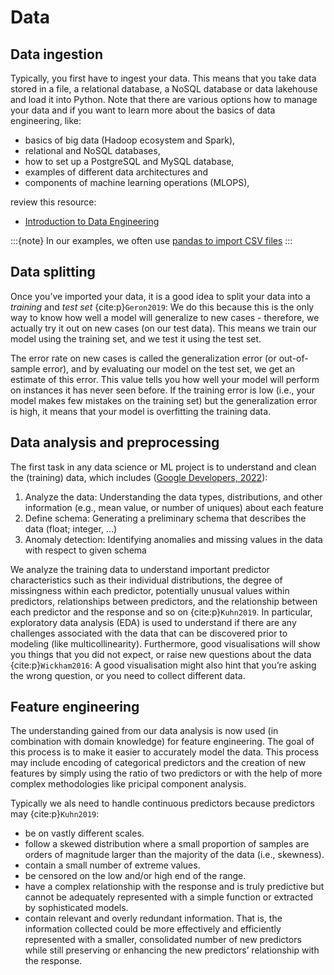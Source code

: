 # Data

## Data ingestion

Typically, you first have to ingest your data. This means that you take data stored in a file, a relational database, a NoSQL database or data lakehouse and load it into Python. Note that there are various options how to manage your data and if you want to learn more about the basics of data engineering, like:

- basics of big data (Hadoop ecosystem and Spark),
- relational and NoSQL databases,
- how to set up a PostgreSQL and MySQL database,
- examples of different data architectures and
- components of machine learning operations (MLOPS),

 review this resource: 

- [Introduction to Data Engineering](https://kirenz.github.io/data-engineering/docs/intro.html)

:::{note}
In our examples, we often use [pandas to import CSV files](https://kirenz.github.io/pandas/pandas-intro-short.html#read-and-write-data)
:::

## Data splitting

Once you’ve imported your data, it is a good idea to split your data into a *training* and *test set* {cite:p}`Geron2019`: We do this because this is the only way to know how well a model will generalize to new cases - therefore, we actually try it out on new cases (on our test data). This means we train our model using the training set, and we test it using the test set. 

The error rate on new cases is called the generalization error (or out-of-sample error), and by evaluating our model on the test set, we get an estimate of this error. This value tells you how well your model will perform on instances it has never seen before. If the training error is low (i.e., your model makes few mistakes on the training set) but the generalization error is high, it means that your model is overfitting the training data.

## Data analysis and preprocessing

The first task in any data science or ML project is to understand and clean the (training) data, which includes ([Google Developers, 2022](https://www.tensorflow.org/tfx/tutorials/tfx/penguin_tfdv)):

1. Analyze the data: Understanding the data types, distributions, and other information (e.g., mean value, or number of uniques) about each feature
1. Define schema: Generating a preliminary schema that describes the data (float; integer, ...)
1. Anomaly detection: Identifying anomalies and missing values in the data with respect to given schema

We analyze the training data to understand important predictor characteristics such as their individual distributions, the degree of missingness within each predictor, potentially unusual values within predictors, relationships between predictors, and the relationship between each predictor and the response and so on {cite:p}`Kuhn2019`. In particular, exploratory data analysis (EDA) is used to understand if there are any challenges associated with the data that can be discovered prior to modeling (like multicollinearity). Furthermore, good visualisations will show you things that you did not expect, or raise new questions about the data {cite:p}`Wickham2016`: A good visualisation might also hint that you’re asking the wrong question, or you need to collect different data. 


## Feature engineering

The understanding gained from our data analysis is now used (in combination with domain knowledge) for feature engineering. The goal of this process is to make it easier to accurately model the data. This process may include encoding of categorical predictors and the creation of new features by simply using the ratio of two predictors or with the help of more complex methodologies like pricipal component analysis.

Typically we als need to handle continuous predictors because predictors may {cite:p}`Kuhn2019`:

- be on vastly different scales.
- follow a skewed distribution where a small proportion of samples are orders of magnitude larger than the majority of the data (i.e., skewness).
- contain a small number of extreme values.
- be censored on the low and/or high end of the range.
- have a complex relationship with the response and is truly predictive but cannot be adequately represented with a simple function or extracted by sophisticated models.
- contain relevant and overly redundant information. That is, the information collected could be more effectively and efficiently represented with a smaller, consolidated number of new predictors while still preserving or enhancing the new predictors’ relationship with the response.
